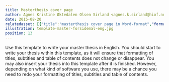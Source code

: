 ```yaml
---
title: Masterthesis cover page
author: Agnes Kristine Øktedalen Olsen Sirland <agnes.k.sirland@hiof.no>
date: 2015-08-20
relatedasset: [{"title":"masterthesis cover page in Word-format","format": "docx", "version": "v1.0.0", "formathelpertext": "", "file": "master-forsidemal-eng"}, {"title":"masterthesis cover page for OpenOffice","format": "ott", "version": "v1.0.0", "formathelpertext": "", "file": "master-forsidemal-eng"}, {"title":"masterthesis cover page in PDF","format": "pdf", "version": "v1.0.0", "formathelpertext": "Edit the PDF-template in your editor and merge it in as the frontpage to your paper.", "file": "master-forsidemal-eng"}]
illustration: template-master-forsidemal-eng.jpg
position: 13
---
```



Use this template to write your master thesis in English. You should start to write your thesis within this template, as it will ensure that formatting of titles, subtitles and table of contents does not change or disappear. You may also insert your thesis into this template after it is finished. However, depending on what kind of software you use, there may be a chance you need to redo your formatting of titles, subtitles and table of contents.
